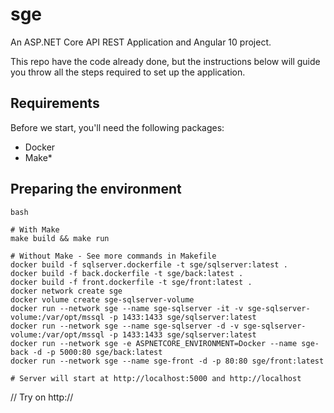 # sge

An ASP.NET Core API REST Application and Angular 10 project.

This repo have the code already done, but the instructions below will guide you throw all the steps required to set up the application.

## Requirements

Before we start, you'll need the following packages:
- Docker
- Make*

## Preparing the environment
```
bash 

# With Make
make build && make run

# Without Make - See more commands in Makefile
docker build -f sqlserver.dockerfile -t sge/sqlserver:latest .
docker build -f back.dockerfile -t sge/back:latest .
docker build -f front.dockerfile -t sge/front:latest .
docker network create sge
docker volume create sge-sqlserver-volume
docker run --network sge --name sge-sqlserver -it -v sge-sqlserver-volume:/var/opt/mssql -p 1433:1433 sge/sqlserver:latest
docker run --network sge --name sge-sqlserver -d -v sge-sqlserver-volume:/var/opt/mssql -p 1433:1433 sge/sqlserver:latest
docker run --network sge -e ASPNETCORE_ENVIRONMENT=Docker --name sge-back -d -p 5000:80 sge/back:latest
docker run --network sge --name sge-front -d -p 80:80 sge/front:latest

# Server will start at http://localhost:5000 and http://localhost
```

// Try on http://
